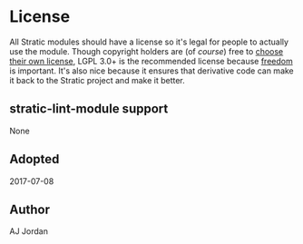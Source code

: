 # License

All Stratic modules should have a license so it's legal for people to
actually use the module. Though copyright holders are (of _course_)
free to [choose their own license][choosealicense], LGPL 3.0+ is the
recommended license because [freedom][] is important. It's also nice
because it ensures that derivative code can make it back to the
Stratic project and make it better.

 [choosealicense]: https://choosealicense.com
 [freedom]: https://www.gnu.org/philosophy/free-software-even-more-important.html

## stratic-lint-module support

None

## Adopted

2017-07-08

## Author

AJ Jordan
